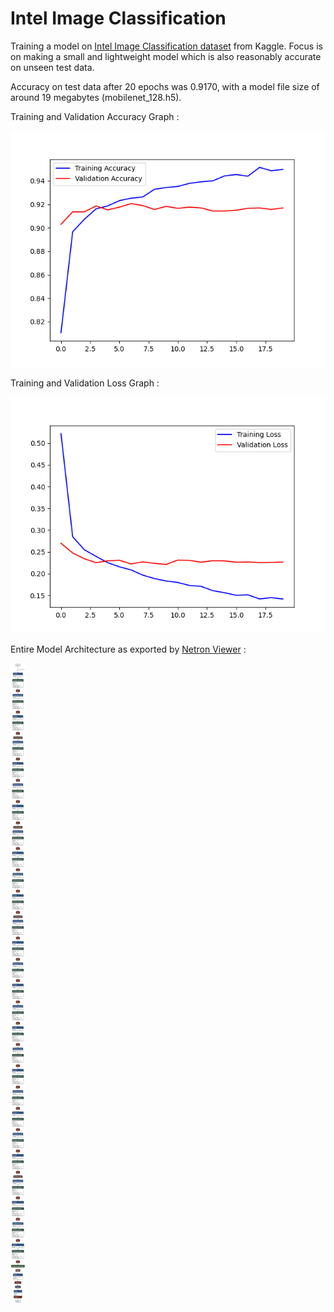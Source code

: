 # Intel Image Classification

Training a model on [Intel Image Classification dataset](https://www.kaggle.com/datasets/puneet6060/intel-image-classification) from Kaggle. Focus is on making a small and lightweight model which is also reasonably accurate on unseen test data.

Accuracy on test data after 20 epochs was 0.9170, with a model file size of around 19 megabytes (mobilenet_128.h5).

Training and Validation Accuracy Graph :

![](assets/Figure_1.png)

Training and Validation Loss Graph :

![](assets/Figure_2.png)

Entire Model Architecture as exported by [Netron Viewer](https://github.com/lutzroeder/netron) :

![](assets/mobilenet_128.png)
